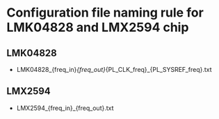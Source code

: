# Configuration file naming rule for LMK04828 and LMX2594 chip

## LMK04828
- LMK04828_{freq_in}_{freq_out}_{PL_CLK_freq}_{PL_SYSREF_freq}.txt
## LMX2594
- LMX2594_{freq_in}_{freq_out}.txt